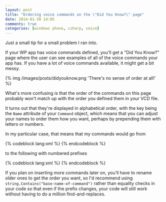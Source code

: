 ```yaml
---
layout: post
title: "Ordering voice commands on the \"Did You Know?\" page"
date: 2014-01-30 14:05
comments: true
categories: [windows phone, csharp, voice]
---
```


Just a small tip for a small problem I ran into.

If your WP app has voice commands defined, you'll get a "Did You Know?" page where the user can see examples of all of the
voice commands your app has. If you have a lot of voice commands available, it might get a bit messy.

{% img /images/posts/didyouknow.png 'There\'s no sense of order at all!' %}

What's more confusing is that the order of the commands on this page probably won't match up with the order
you defined them in your VCD file.

It turns out that they're displayed in alphabetical order, with the key being the `Name` attribute of your `Command` object, which means that you can adjust your names to order them how you want, perhaps by prepending them with letters or numbers.

In my particular case, that means that my commands would go from

{% codeblock lang:xml %}
<Command Name="SearchPokemon" />
<Command Name="SearchMoves" />
<Command Name="SearchTypes" />
<Command Name="SearchDualTypes" />
{% endcodeblock %}

to the following with numbered prefixes

{% codeblock lang:xml %}
<Command Name="00_SearchPokemon" />
<Command Name="01_SearchMoves" />
<Command Name="02_SearchTypes" />
<Command Name="03_SearchDualTypes" />
{% endcodeblock %}

If you plan on inserting more commands later on, you'll have to rename older ones to get the order you want, so I'd recommend using `string.Contains("base-name-of-command")` rather than equality checks in your code so that even if the prefix changes, your code will still work without having to do a million find-and-replaces.

